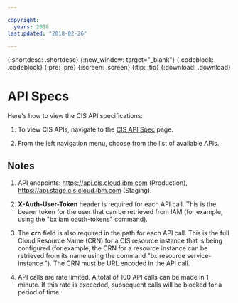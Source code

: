```yaml
---

copyright:
  years: 2018
lastupdated: "2018-02-26"

---
```


{:shortdesc: .shortdesc}
{:new_window: target="_blank"}
{:codeblock: .codeblock}
{:pre: .pre}
{:screen: .screen}
{:tip: .tip}
{:download: .download}

# API Specs

Here's how to view the CIS API specifications: 

1. To view CIS APIs, navigate to the [CIS API Spec](https://console.bluemix.net/apidocs/2640-cloud-internet-services) page. 

2. From the left navigation menu, choose from the list of available APIs.


## Notes

1. API endpoints: https://api.cis.cloud.ibm.com (Production), https://api.stage.cis.cloud.ibm.com (Staging).

2. **X-Auth-User-Token** header is required for each API call. This is the bearer token for the user that can be retrieved from IAM (for example, using the "bx iam oauth-tokens" command).

3. The **crn** field is also required in the path for each API call. This is the full Cloud Resource Name (CRN) for a CIS resource instance that is being configured (for example, the CRN for a resource instance can be retrieved from its name using the command "bx resource service-instance <instance-name>"). The CRN must be URL encoded in the API call.

4. API calls are rate limited. A total of 100 API calls can be made in 1 minute. If this rate is exceeded, subsequent calls will be blocked for a period of time.
